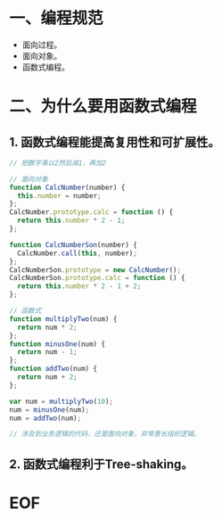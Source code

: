 # 一、编程规范

- 面向过程。
- 面向对象。
- 函数式编程。


# 二、为什么要用函数式编程

## 1. 函数式编程能提高复用性和可扩展性。

```javascript
// 把数字乘以2然后减1，再加2

// 面向对象
function CalcNumber(number) {
  this.number = number;
};
CalcNumber.prototype.calc = function () {
  return this.number * 2 - 1;
};

function CalcNumberSon(number) {
  CalcNumber.call(this, number);
};
CalcNumberSon.prototype = new CalcNumber();
CalcNumberSon.prototype.calc = function () {
  return this.number * 2 - 1 + 2;
};

// 函数式
function multiplyTwo(num) {
  return num * 2;
};
function minusOne(num) {
  return num - 1;
};
function addTwo(num) {
  return num + 2;
};

var num = multiplyTwo(10);
num = minusOne(num);
num = addTwo(num);

// 涉及到业务逻辑的代码，还是面向对象，非常善长组织逻辑。
```

 ## 2. 函数式编程利于Tree-shaking。


# EOF
